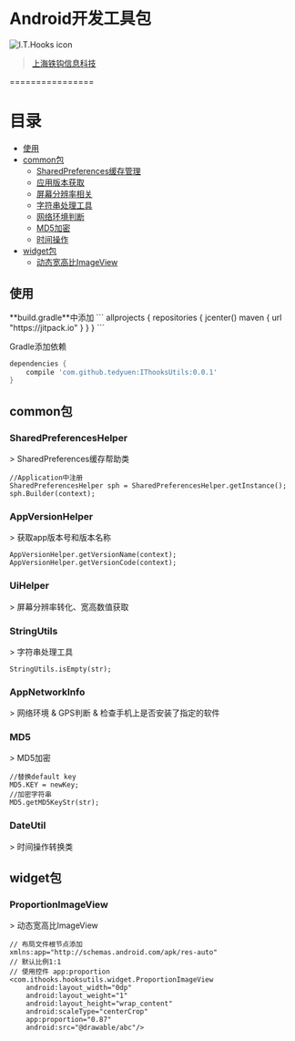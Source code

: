 # Android开发工具包 #
![I.T.Hooks icon](http://www.ithooks.com/images/index_logo_img.png)
> [上海铁钩信息科技](http://www.ithooks.com)

================

# 目录
*   [使用](#use)
*   [common包](#common)
    *   [SharedPreferences缓存管理](#SharedPreferencesHelper)
    *   [应用版本获取](#AppVersionHelper)
    *   [屏幕分辨率相关](#UiHelper)
    *   [字符串处理工具](#StringUtils)
    *   [网络环境判断](#AppNetworkInfo)
    *   [MD5加密](#MD5)
    *   [时间操作](#DateUtil)
*   [widget包](#widget)
    *   [动态宽高比ImageView](#ProportionImageView)



<h2 id="use">使用</h2>
**build.gradle**中添加
```
allprojects {
    repositories {
        jcenter()
        maven { url "https://jitpack.io" }
    }
}
```

Gradle添加依赖

```gradle
dependencies {
    compile 'com.github.tedyuen:IThooksUtils:0.0.1'
}
```


<h2 id="common">common包</h2>

<h3 id="SharedPreferencesHelper">SharedPreferencesHelper</h3>
> SharedPreferences缓存帮助类

```
//Application中注册
SharedPreferencesHelper sph = SharedPreferencesHelper.getInstance();
sph.Builder(context);
```


<h3 id="AppVersionHelper">AppVersionHelper</h3>
> 获取app版本号和版本名称

```
AppVersionHelper.getVersionName(context);
AppVersionHelper.getVersionCode(context);
```

<h3 id="UiHelper">UiHelper</h3>
> 屏幕分辨率转化、宽高数值获取


<h3 id="StringUtils">StringUtils</h3>
> 字符串处理工具

```
StringUtils.isEmpty(str);
```

<h3 id="AppNetworkInfo">AppNetworkInfo</h3>
> 网络环境 & GPS判断 & 检查手机上是否安装了指定的软件


<h3 id="MD5">MD5</h3>
> MD5加密

```
//替换default key
MD5.KEY = newKey;
//加密字符串
MD5.getMD5KeyStr(str);
```


<h3 id="DateUtil">DateUtil</h3>
> 时间操作转换类




<h2 id="widget">widget包</h2>
<h3 id="ProportionImageView">ProportionImageView</h3>
> 动态宽高比ImageView

```
// 布局文件根节点添加
xmlns:app="http://schemas.android.com/apk/res-auto"
// 默认比例1:1
// 使用控件 app:proportion
<com.ithooks.hooksutils.widget.ProportionImageView
	android:layout_width="0dp"
	android:layout_weight="1"
	android:layout_height="wrap_content"
	android:scaleType="centerCrop"
	app:proportion="0.87"
	android:src="@drawable/abc"/>

```




